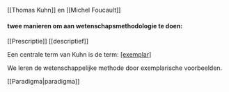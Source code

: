 [[Thomas Kuhn]] en [[Michel Foucault]]

#### twee manieren om aan wetenschapsmethodologie te doen:
[[Prescriptie]]
[[descriptief]]

Een centrale term van Kuhn is de term: [[exemplar]](ish)

We leren de wetenschappelijke methode door exemplarische voorbeelden.

[[Paradigma|paradigma]]



